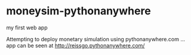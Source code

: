 # moneysim-pythonanywhere

my first web app

Attempting to deploy monetary simulation using pythonanywhere.com ... app can be seen at http://reissgo.pythonanywhere.com/
